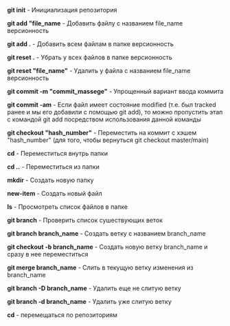 **git init** - Инициализация репозитория

**git add "file_name** - Добавить файлу с названием file_name версионность

**git add .** - Добавить всем файлам в папке версионность

**git reset .** - Убрать у всех файлов в папке версионность

**git reset "file_name"** - Удалить у файла с названием file_name версионность

**git commit -m "commit_massege"** - Упрощенный вариант ввода коммита

**git commit -am** - Если файл имеет состояние modified (т.е. был tracked ранее и мы его добавили с помощью git add), то можно пропустить этап с командой git add посредством использования данной команды

**git checkout "hash_number"** - Переместить на коммит с хэшем "hash_number" (для того, чтобы вернуться git checkout master/main)

**cd** - Переместиться внутрь папки

**cd ..** - Переместиться из папки

**mkdir** - Создать новую папку

**new-item** - Создать новый файл

**ls** - Просмотреть список файлов в папке

**git branch** - Проверить список сушествующих веток

**git branch branch_name** - Создать ветку с названием branch_name

**git checkout -b branch_name** - Создать новую ветку branch_name и сразу в нее переместиться

**git merge branch_name** - Слить в текущую ветку изменения из branch_name

**git branch -D branch_name** - Удалить еще не слитую ветку

**git branch -d branch_name** - Удалить уже слитую ветку

**cd** - перемещаться по репозиториям
